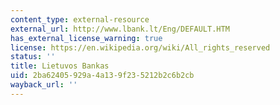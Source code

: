 ```yaml
---
content_type: external-resource
external_url: http://www.lbank.lt/Eng/DEFAULT.HTM
has_external_license_warning: true
license: https://en.wikipedia.org/wiki/All_rights_reserved
status: ''
title: Lietuvos Bankas
uid: 2ba62405-929a-4a13-9f23-5212b2c6b2cb
wayback_url: ''
---
```

